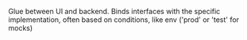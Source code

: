 Glue between UI and backend.
Binds interfaces with the specific implementation, often based on conditions, like env ('prod' or 'test' for mocks)